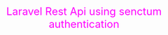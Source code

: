 <p align="center" style="color: #ff00ff; font-size:24px">
Laravel Rest Api using senctum authentication
</p>

